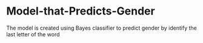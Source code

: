 # Model-that-Predicts-Gender
The model is created using Bayes classifier to predict gender by identify the last letter of the word
